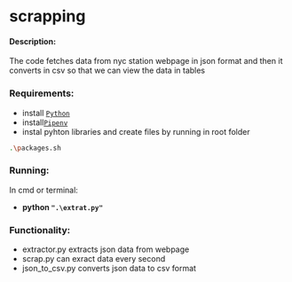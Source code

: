 # scrapping
#### Description:
The code fetches data from nyc station webpage in json format and then it 
converts in csv so that we can view the data in tables 

### Requirements:
* install [`Python`](https://www.python.org/downloads/)  
* install[`Pipenv`](https://pypi.org/project/pipenv/)
* instal pyhton libraries and create files by running in root folder  
```bash 
.\packages.sh 
```

### Running:
In cmd or terminal:
* **python `".\extrat.py"`**

### Functionality:
* extractor.py extracts json data from webpage
* scrap.py can exract data every second 
* json_to_csv.py converts json data to csv format 

